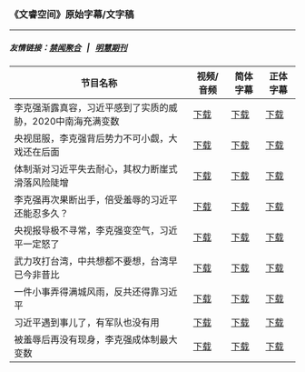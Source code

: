 ### 《文睿空间》原始字幕/文字稿
---
##### 友情链接：[禁闻聚合](https://github.com/gfw-breaker/banned-news) &nbsp;&nbsp;|&nbsp;&nbsp; [明慧期刊](https://github.com/gfw-breaker/mh-qikan) 
| 节目名称 | 视频/音频 | 简体字幕 | 正体字幕 |
|---|---|---|---|
| 李克强渐露真容，习近平感到了实质的威胁，2020中南海充满变数 | [下载](https://y2mate.com/zh-cn/search/DhB37lxsNfc) | [下载](../channels/wenrui/_DhB37lxsNfc.srt?raw=true) | [下载](../channels/wenrui/_DhB37lxsNfc.tw.srt?raw=true) | 
| 央视屈服，李克强背后势力不可小觑，大戏还在后面 | [下载](https://y2mate.com/zh-cn/search/A2Kv-1sgC7c) | [下载](../channels/wenrui/_A2Kv-1sgC7c.srt?raw=true) | [下载](../channels/wenrui/_A2Kv-1sgC7c.tw.srt?raw=true) | 
| 体制渐对习近平失去耐心，其权力断崖式滑落风险陡增 | [下载](https://y2mate.com/zh-cn/search/l6C1T4mH8Mk) | [下载](../channels/wenrui/_l6C1T4mH8Mk.srt?raw=true) | [下载](../channels/wenrui/_l6C1T4mH8Mk.tw.srt?raw=true) | 
| 李克强再次果断出手，倍受羞辱的习近平还能忍多久？ | [下载](https://y2mate.com/zh-cn/search/gO3Q4bWuvdg) | [下载](../channels/wenrui/_gO3Q4bWuvdg.srt?raw=true) | [下载](../channels/wenrui/_gO3Q4bWuvdg.tw.srt?raw=true) | 
| 央视报导极不寻常，李克强变空气，习近平一定怒了 | [下载](https://y2mate.com/zh-cn/search/eaI9ntjvTtw) | [下载](../channels/wenrui/_eaI9ntjvTtw.srt?raw=true) | [下载](../channels/wenrui/_eaI9ntjvTtw.tw.srt?raw=true) | 
| 武力攻打台湾，中共想都不要想，台湾早已今非昔比 | [下载](https://y2mate.com/zh-cn/search/PLmo8GFskBA) | [下载](../channels/wenrui/_PLmo8GFskBA.srt?raw=true) | [下载](../channels/wenrui/_PLmo8GFskBA.tw.srt?raw=true) | 
| 一件小事弄得满城风雨，反共还得靠习近平 | [下载](https://y2mate.com/zh-cn/search/sRMmWlLxCEA) | [下载](../channels/wenrui/_sRMmWlLxCEA.srt?raw=true) | [下载](../channels/wenrui/_sRMmWlLxCEA.tw.srt?raw=true) | 
| 习近平遇到事儿了，有军队也没有用 | [下载](https://y2mate.com/zh-cn/search/akcNzsQmwv4) | [下载](../channels/wenrui/_akcNzsQmwv4.srt?raw=true) | [下载](../channels/wenrui/_akcNzsQmwv4.tw.srt?raw=true) | 
| 被羞辱后再没有现身，李克强成体制最大变数 | [下载](https://y2mate.com/zh-cn/search/SLfgC8hN_a8) | [下载](../channels/wenrui/_SLfgC8hN_a8.srt?raw=true) | [下载](../channels/wenrui/_SLfgC8hN_a8.tw.srt?raw=true) | 
